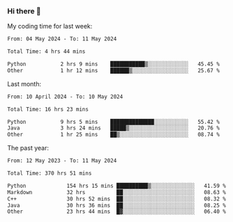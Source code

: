 ### Hi there 👋

My coding time for last week:

<!--START_SECTION:week-->

```txt
From: 04 May 2024 - To: 11 May 2024

Total Time: 4 hrs 44 mins

Python           2 hrs 9 mins    ███████████▒░░░░░░░░░░░░░   45.45 %
Other            1 hr 12 mins    ██████▒░░░░░░░░░░░░░░░░░░   25.67 %
```

<!--END_SECTION:week-->

Last month:

<!--START_SECTION:month-->

```txt
From: 10 April 2024 - To: 10 May 2024

Total Time: 16 hrs 23 mins

Python           9 hrs 5 mins    ██████████████░░░░░░░░░░░   55.42 %
Java             3 hrs 24 mins   █████▒░░░░░░░░░░░░░░░░░░░   20.76 %
Other            1 hr 25 mins    ██▒░░░░░░░░░░░░░░░░░░░░░░   08.74 %
```

<!--END_SECTION:month-->

The past year:

<!--START_SECTION:year-->

```txt
From: 12 May 2023 - To: 11 May 2024

Total Time: 370 hrs 51 mins

Python             154 hrs 15 mins ██████████▒░░░░░░░░░░░░░░   41.59 %
Markdown           32 hrs          ██░░░░░░░░░░░░░░░░░░░░░░░   08.63 %
C++                30 hrs 52 mins  ██░░░░░░░░░░░░░░░░░░░░░░░   08.32 %
Java               30 hrs 36 mins  ██░░░░░░░░░░░░░░░░░░░░░░░   08.25 %
Other              23 hrs 44 mins  █▓░░░░░░░░░░░░░░░░░░░░░░░   06.40 %
```

<!--END_SECTION:year-->

